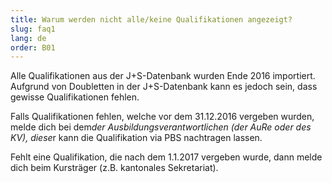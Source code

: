 ```yaml
---
title: Warum werden nicht alle/keine Qualifikationen angezeigt?
slug: faq1
lang: de
order: B01
---
```


Alle Qualifikationen aus der J+S-Datenbank wurden Ende 2016 importiert. Aufgrund von Doubletten in der J+S-Datenbank kann es jedoch sein, dass gewisse Qualifikationen fehlen.

Falls Qualifikationen fehlen, welche vor dem 31.12.2016 vergeben wurden, melde dich bei dem*der Ausbildungsverantwortlichen (der AuRe oder des KV), diese*r kann die Qualifikation via PBS nachtragen lassen.

Fehlt eine Qualifikation, die nach dem 1.1.2017 vergeben wurde, dann melde dich beim Kursträger (z.B. kantonales Sekretariat).

